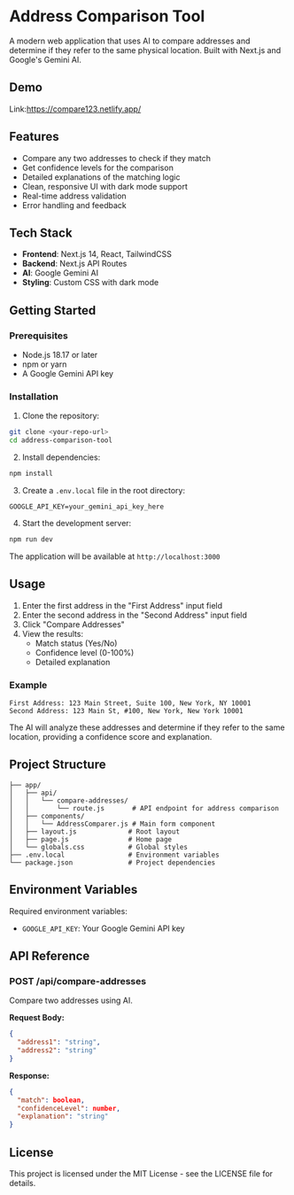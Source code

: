 
# Address Comparison Tool

A modern web application that uses AI to compare addresses and determine if they refer to the same physical location. Built with Next.js and Google's Gemini AI.

## Demo
Link:https://compare123.netlify.app/

## Features

- Compare any two addresses to check if they match
- Get confidence levels for the comparison
- Detailed explanations of the matching logic
- Clean, responsive UI with dark mode support
- Real-time address validation
- Error handling and feedback

## Tech Stack

- **Frontend**: Next.js 14, React, TailwindCSS
- **Backend**: Next.js API Routes
- **AI**: Google Gemini AI
- **Styling**: Custom CSS with dark mode

## Getting Started

### Prerequisites

- Node.js 18.17 or later
- npm or yarn
- A Google Gemini API key

### Installation

1. Clone the repository:
```bash
git clone <your-repo-url>
cd address-comparison-tool
```

2. Install dependencies:
```bash
npm install
```

3. Create a `.env.local` file in the root directory:
```env
GOOGLE_API_KEY=your_gemini_api_key_here
```

4. Start the development server:
```bash
npm run dev
```

The application will be available at `http://localhost:3000`

## Usage

1. Enter the first address in the "First Address" input field
2. Enter the second address in the "Second Address" input field
3. Click "Compare Addresses"
4. View the results:
   - Match status (Yes/No)
   - Confidence level (0-100%)
   - Detailed explanation

### Example

```text
First Address: 123 Main Street, Suite 100, New York, NY 10001
Second Address: 123 Main St, #100, New York, New York 10001
```

The AI will analyze these addresses and determine if they refer to the same location, providing a confidence score and explanation.

## Project Structure

```
├── app/
│   ├── api/
│   │   └── compare-addresses/
│   │       └── route.js       # API endpoint for address comparison
│   ├── components/
│   │   └── AddressComparer.js # Main form component
│   ├── layout.js             # Root layout
│   ├── page.js               # Home page
│   └── globals.css           # Global styles
├── .env.local                # Environment variables
└── package.json              # Project dependencies
```

## Environment Variables

Required environment variables:

- `GOOGLE_API_KEY`: Your Google Gemini API key

## API Reference

### POST /api/compare-addresses

Compare two addresses using AI.

**Request Body:**
```json
{
  "address1": "string",
  "address2": "string"
}
```

**Response:**
```json
{
  "match": boolean,
  "confidenceLevel": number,
  "explanation": "string"
}
```
## License

This project is licensed under the MIT License - see the LICENSE file for details.



